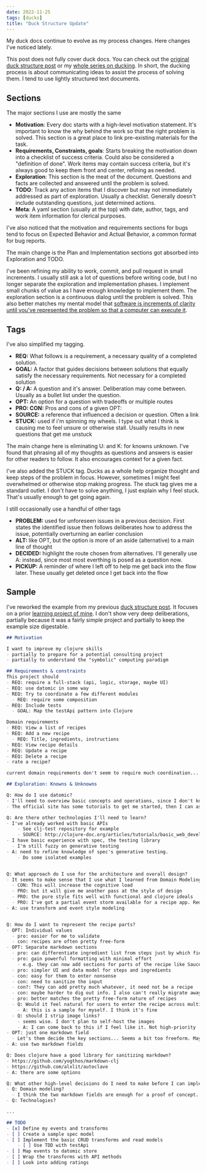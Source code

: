 ```yaml
---
date: 2022-11-25
tags: [ducks]
title: "Duck Structure Update"
---
```


My duck docs continue to evolve as my process changes. Here changes I've noticed lately.
<!--more-->

This post does not fully cover duck docs. You can check out the [original duck structure post](../posts/2021-05-21-Duck-Structure.md) or my [whole series on ducking](../posts/Whats-Your-Duck-V2/2022-06-16-0-Intro.md). In short, the ducking process is about communicating ideas to assist the process of solving them. I tend to use lightly structured text documents.

## Sections

The major sections I use are mostly the same

- **Motivation**: Every doc starts with a high-level motivation statement. It's important to know the why behind the work so that the right problem is solved. This section is a great place to link pre-existing materials for the task. 
- **Requirements, Constraints, goals**: Starts breaking the motivation down into a checklist of success criteria. Could also be considered a "definition of done". Work items may contain success criteria, but it's always good to keep them front and center, refining as needed.
- **Exploration**: This section is the meat of the document. Questions and facts are collected and answered until the problem is solved.
- **TODO**: Track any action items that I discover but may not immediately addressed as part of exploration. Usually a checklist. Generally doesn't include outstanding questions, just determined actions.
- **Meta**: A yaml section (usually at the top) with date, author, tags, and work item information for clerical purposes.

I've also noticed that the motivation and requirements sections for bugs tend to focus on Expected Behavior and Actual Behavior, a common format for bug reports.

The main change is the Plan and Implementation sections got absorbed into Exploration and TODO.

I've been refining my ability to work, commit, and pull request in small increments. I usually still ask a lot of questions before writing code, but I no longer separate the exploration and implementation phases. I implement small chunks of value as I have enough knowledge to implement them. The exploration section is a continuous dialog until the problem is solved. 
This also better matches my mental model that [software is increments of clarity until you've represented the problem so that a computer can execute it](../posts/Whats-Your-Duck-V2/2022-06-16-2-Design-Tree-and-Incremental-Progress.md).


## Tags

I've also simplified my tagging. 
- **REQ:** What follows is a requirement, a necessary quality of a completed solution.
- **GOAL:** A factor that guides decisions between solutions that equally satisfy the necessary requirements. Not necessary for a completed solution 
- **Q: / A:** A question and it's answer. Deliberation may come between. Usually as a bullet list under the question.
- **OPT:** An option for a question with tradeoffs or multiple routes
- **PRO: CON:** Pros and cons of a given OPT:
- **SOURCE:** a reference that influenced a decision or question. Often a link
- **STUCK:** used if i'm spinning my wheels. I type out what I think is causing me to feel unsure or otherwise stall. Usually results in new questions that get me unstuck

The main change here is eliminating U: and K: for knowns unknown. I've found that phrasing all of my thoughts as questions and answers is easier for other readers to follow. It also encourages context for a given fact.

I've also added the STUCK tag. Ducks as a whole help organize thought and keep steps of the problem in focus. However, sometimes I might feel overwhelmed or otherwise stop making progress. The stuck tag gives me a standard outlet. I don't have to solve anything, I just explain why I feel stuck. That's usually enough to get going again.

I still occasionally use a handful of other tags
- **PROBLEM:** used for unforeseen issues in a previous decision. First states the identified issue then follows deliberates how to address the issue, potentially overturning an earlier conclusion
- **ALT:** like OPT, but the option is more of an aside (alternative) to a main line of thought
- **DECIDED:** highlight the route chosen from alternatives. I'll generally use A: instead, since most most everthing is posed as a question now.   
- **PICKUP:** A reminder of where I left off to help me get back into the flow later. These usually get deleted once I get back into the flow


<!-- TODO: example? Be sure to show more untagged content to address Jack's complaint -->

## Sample

I've reworked the example from my previous [duck structure post](../posts/2021-05-21-Duck-Structure.md). It focuses on a prior [learning project of mine](https://github.com/farlee2121/clj-recipe). I don't show very deep deliberations, partially because it was a fairly simple project and partially to keep the example size digestable.

```md
## Motivation

I want to improve my clojure skills
- partially to prepare for a potential consulting project
- partially to understand the "symbolic" computing paradigm

## Requirements & constraints
This project should
- REQ: require a full-stack (api, logic, storage, maybe UI)
- REQ: use datomic in some way
- REQ: Try to coordinate a few different modules
  - REQ: require some composition
- REQ: Include tests
  - GOAL: Map the testApi pattern into Clojure

Domain requirements
- REQ: View a list of recipes
- REQ: Add a new recipe
  - REQ: Title, ingredients, instructions
- REQ: View recipe details
- REQ: Update a recipe
- REQ: Delete a recipe
- rate a recipe?

current domain requirements don't seem to require much coordination... We'll start here though. We can add later

## Exploration: Knowns & Unknowns

Q: How do I use datomic?
- I'll need to overview basic concepts and operations, since I don't know if it'll be similar to relational databases
- The official site has some tutorials to get me started, then I can ask some more informed questions.

Q: Are there other technologies I'll need to learn?
- I've already worked with basic APIs
    - See clj-test repository for example
    - SOURCE: http://clojure-doc.org/articles/tutorials/basic_web_development.html
- I have basic experience with spec, the testing library
  - I'm still fuzzy on generative testing
- A: need to refine knowledge of spec's generative testing. 
    - Do some isolated examples


Q: What approach do I use for the architecture and overall design?
- It seems to make sense that I use what I learned from Domain Modeling Made Functional. 
  - CON: This will increase the cognitive load
  - PRO: but it will give me another pass at the style of design
  - PRO: the pure style fits well with functional and clojure ideals
  - PRO: I've got a partial event storm available for a recipe app. Reduces the domain considerations
- A: use transform and event style modeling


Q: How do I want to represent the recipe parts?
- OPT: Individual values
  - pro: easier for me to validate
  - con: recipes are often pretty free-form
- OPT: Separate markdown sections
  - pro: can differentiate ingredient list from steps just by which field they added it to
  - pro: gain powerful formatting with minimal effort
    - e.g. they can now add sections for parts of the recipe like Sauce Ingredients
  - pro: simpler UI and data model for steps and ingredients
  - con: easy for them to enter nonsense
  - con: need to sanitize the input
  - con?: They can add pretty much whatever, it need not be a recipe
  - con: maybe harder to dig out info. I also can't really migrate away once I choose this route
  - pro: better matches the pretty free-form nature of recipes
  - Q: Would it feel natural for users to enter the recipe across multiple fields?
    - A: this is a sample for myself. I think it's fine
  - Q: should I strip image links?
    - seems wise. I don't plan to self-host the images
    - A: I can come back to this if I feel like it. Not high-priority
- OPT: just one markdown field
  - Let's them decide the key sections... Seems a bit too freeform. Maybe nice for the author, less consistent for end users
- A: use two markdown fields  

Q: Does clojure have a good library for sanitizing markdown?
- https://github.com/yogthos/markdown-clj
- https://github.com/alxlit/autoclave
- A: there are some options

Q: What other high-level decisions do I need to make before I can implement vertical?
- Q: Domain modeling?
  - I think the two markdown fields are enough for a proof of concept.
- Q: Technologies?

...

## TODO
- [x] Define my events and transforms
- [ ] Create a sample spec model
- [ ] Implement the basic CRUD transforms and read models
    - [ ] Use TDD with testApi 
- [ ] Map events to datomic store
- [ ] Wrap the transforms with API methods
- [ ] Look into adding ratings


```